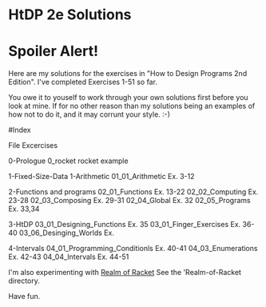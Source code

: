 # HtDP 2e Solutions

# Spoiler Alert!

Here are my solutions for the exercises in "How to Design Programs 2nd Edition".
I've completed Exercises 1-51 so far.

You owe it to youself to work through your own solutions first before you look at mine.  If for no other reason than my solutions being an examples of how not to do it, and it may corrunt your style. :-)  


#Index

  File           Excercises

0-Prologue
  0_rocket       rocket example

1-Fixed-Size-Data
  1-Arithmetic
    01_01_Arithmetic                   Ex.   3-12

  2-Functions and programs
    02_01_Functions                    Ex.  13-22
    02_02_Computing                    Ex.  23-28
    02_03_Composing                    Ex.  29-31
    02_04_Global                       Ex.  32
    02_05_Programs                     Ex.  33,34

  3-HtDP
    03_01_Designing_Functions          Ex.  35
    03_01_Finger_Exercises             Ex.  36-40
    03_06_Desinging_Worlds             Ex.

  4-Intervals
    04_01_Programming_Conditionls      Ex.  40-41
    04_03_Enumerations                 Ex.  42-43
    04_04_Intervals                    Ex.  44-51


I'm also experimenting with [Realm of Racket](http://www.nostarch.com/realmofracket)
See the 'Realm-of-Racket directory.

Have fun.
